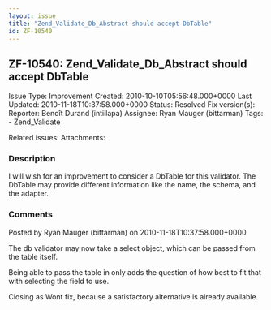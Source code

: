 ```yaml
---
layout: issue
title: "Zend_Validate_Db_Abstract should accept DbTable"
id: ZF-10540
---
```


ZF-10540: Zend\_Validate\_Db\_Abstract should accept DbTable
------------------------------------------------------------

 Issue Type: Improvement Created: 2010-10-10T05:56:48.000+0000 Last Updated: 2010-11-18T10:37:58.000+0000 Status: Resolved Fix version(s): 
 Reporter:  Benoît Durand (intiilapa)  Assignee:  Ryan Mauger (bittarman)  Tags: - Zend\_Validate
 
 Related issues: 
 Attachments: 
### Description

I will wish for an improvement to consider a DbTable for this validator. The DbTable may provide different information like the name, the schema, and the adapter.

 

 

### Comments

Posted by Ryan Mauger (bittarman) on 2010-11-18T10:37:58.000+0000

The db validator may now take a select object, which can be passed from the table itself.

Being able to pass the table in only adds the question of how best to fit that with selecting the field to use.

Closing as Wont fix, because a satisfactory alternative is already available.

 

 